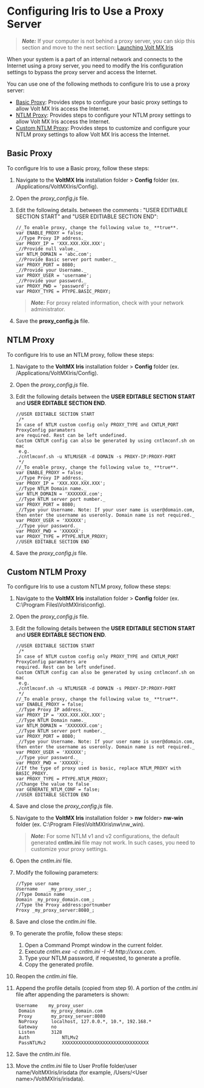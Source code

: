                                     

<!-- [](Prerequisites.md)

*   [Prerequisites](Prerequisites.md#prerequisites)
    *   [System Requirements](Prerequisites.md#system-requirements)
    *   [Download Volt MX Iris](Prerequisites.md#download)
*   [Install Volt MX Iris](Installing VoltMX Iris.md#installing)
    *   [Configuring Volt MX Iris to use a Proxy server](Installing VoltMX Iris.md#configuring-to-use-a-proxy-server)
        *   [Basic Proxy](Installing VoltMX Iris.md#basic-proxy)
        *   [NTLM Proxy](Installing VoltMX Iris.md#ntlm-proxy)
        *   [Custom NTLM Proxy](Installing VoltMX Iris.md#custom-ntlm-proxy)
        *   [White-list Essential Domains](Installing VoltMX Iris.md#white-list-essential-domains)
*   [Post Installation Tasks](Launching VoltMX Iris.md#post-installation-tasks)
    *   [Launching Volt MX Iris](Launching VoltMX Iris.md#launching)
*   [Update Volt MX Iris](Upgrade.md)
*   [FAQs](StudioInstallation_FAQs.md#appendix-frequently-asked-questions-faqs)

[](#)

*   All Files -->

Configuring Iris to Use a Proxy Server
============================================

> **_Note:_** If your computer is not behind a proxy server, you can skip this section and move to the next section: [Launching Volt MX Iris](./Launching%20VoltMX%20Iris.md)

When your system is a part of an internal network and connects to the Internet using a proxy server, you need to modify the Iris configuration settings to bypass the proxy server and access the Internet.

You can use one of the following methods to configure Iris to use a proxy server:

*   [Basic Proxy](#basic-proxy): Provides steps to configure your basic proxy settings to allow Volt MX Iris access the Internet.
*   [NTLM Proxy](#ntlm-proxy): Provides steps to configure your NTLM proxy settings to allow Volt MX Iris access the Internet.
*   [Custom NTLM Proxy](#custom-ntlm-proxy): Provides steps to customize and configure your NTLM proxy settings to allow Volt MX Iris access the Internet.

Basic Proxy
-----------

To configure Iris to use a Basic proxy, follow these steps:

1.  Navigate to the **VoltMX Iris** installation folder > **Config** folder (ex. /Applications/VoltMXIris/Config).
2.  Open the _proxy\_config.js_ file.
3.  Edit the following details. between the comments : "USER EDITIABLE SECTION START" and "USER EDITIABLE SECTION END":
    <pre><code>//_To enable proxy, change the following value to_ **true**.  
    var ENABLE_PROXY = false;   
    _//Type Proxy IP address._  
    var PROXY_IP = 'XXX.XXX.XXX.XXX';   
    _//Provide null value._  
    var NTLM_DOMAIN = 'abc.com';   
    _//Provide Basic server port number._  
    var PROXY_PORT = 8080;   
    _//Provide your Username._  
    var PROXY_USER = 'username';   
    _//Provide your password._  
    var PROXY_PWD = 'password';  
    var PROXY_TYPE = PTYPE.BASIC_PROXY;</code></pre>
    
    > **_Note:_** For proxy related information, check with your network administrator.
    
4.  Save the **proxy\_config.js** file.

NTLM Proxy
----------

To configure Iris to use an NTLM proxy, follow these steps:

1.  Navigate to the **VoltMX Iris** installation folder > **Config** folder (ex. /Applications/VoltMXIris/Config).
    
2.  Open the _proxy\_config.js_ file.
3.  Edit the following details between the **USER EDITABLE SECTION START** and **USER EDITABLE SECTION END**.
    
    <pre><code>//USER EDITABLE SECTION START  
     /*  
    In case of NTLM custom config only PROXY_TYPE and CNTLM_PORT ProxyConfig paramaters 
    are required. Rest can be left undefined.  
    Custom CNTLM config can also be generated by using cntlmconf.sh on mac  
     e.g.  
    ./cntlmconf.sh -u NTLMUSER -d DOMAIN -s PROXY-IP:PROXY-PORT  
     */  
    //_To enable proxy, change the following value to_ **true**.  
    var ENABLE_PROXY = false;   
    _//Type Proxy IP address._  
    var PROXY_IP = 'XXX.XXX.XXX.XXX';   
    _//Type NTLM Domain name._  
    var NTLM_DOMAIN = 'XXXXXXX.com';   
    _//Type NTLM server port number._  
    var PROXY_PORT = 8080;   
    _//Type your Username. Note: If your user name is user@domain.com, then enter the username as useronly. Domain name is not required._   
    var PROXY_USER = 'XXXXXX';   
    _//Type your password._  
    var PROXY_PWD = 'XXXXXX';  
    var PROXY_TYPE = PTYPE.NTLM_PROXY;
    //USER EDITABLE SECTION END</code></pre>

4.  Save the _proxy\_config.js_ file.


Custom NTLM Proxy
-----------------

To configure Iris to use a custom NTLM proxy, follow these steps:

1.  Navigate to the **VoltMX Iris** installation folder > **Config** folder (ex. C:\\Program Files\\VoltMXIris\\config).
    
2.  Open the _proxy\_config.js_ file.
3.  Edit the following details between the **USER EDITABLE SECTION START** and **USER EDITABLE SECTION END**.

    <pre><code>//USER EDITABLE SECTION START  
     /*  
    In case of NTLM custom config only PROXY_TYPE and CNTLM_PORT ProxyConfig paramaters are 
    required. Rest can be left undefined.  
    Custom CNTLM config can also be generated by using cntlmconf.sh on mac  
     e.g.  
    ./cntlmconf.sh -u NTLMUSER -d DOMAIN -s PROXY-IP:PROXY-PORT  
     */  
    //_To enable proxy, change the following value to_ **true**.  
    var ENABLE_PROXY = false;   
    _//Type Proxy IP address._  
    var PROXY_IP = 'XXX.XXX.XXX.XXX';   
    _//Type NTLM Domain name._  
    var NTLM_DOMAIN = 'XXXXXXX.com';   
    _//Type NTLM server port number._  
    var PROXY_PORT = 8080;   
    _//Type your Username. Note: If your user name is user@domain.com, then enter the username as useronly. Domain name is not required._   
    var PROXY_USER = 'XXXXXX';   
    _//Type your password._  
    var PROXY_PWD = 'XXXXXX';
    //If the type of proxy used is basic, replace NTLM_PROXY with BASIC_PROXY.  
    var PROXY_TYPE = PTYPE.NTLM_PROXY;  
    //Change the value to false  
    var GENERATE_NTLM_CONF = false;  
    //USER EDITABLE SECTION END</code></pre>

4.  Save and close the _proxy\_config.js_ file.
5.  Navigate to the **VoltMX Iris** installation folder > **nw** folder> **nw-win** folder (ex. C:\\Program Files\\VoltMXIris\\nw\\nw\_win).
    
    > **_Note:_** For some NTLM v1 and v2 configurations, the default generated **cntlm.ini** file may not work. In such cases, you need to customize your proxy settings.
    
6.  Open the _cntlm.ini_ file.
7.  Modify the following parameters:
    <pre><code>//Type user name  
    Username    _my_proxy_user_;  
    //Type Domain name  
    Domain _my_proxy_domain.com_;  
    //Type the Proxy address:portnumber  
    Proxy _my_proxy_server:8080_; </code></pre>

8.  Save and close the _cntlm.ini_ file.
9.  To generate the profile, follow these steps:
    1.  Open a Command Prompt window in the current folder.
    2.  Execute _cntlm.exe -c cntlm.ini -I -M http://xxxx.com_.
    3.  Type your NTLM password, if requested, to generate a profile.
    4.  Copy the generated profile.
10.  Reopen the _cntlm.ini_ file.
11.  Append the profile details (copied from step 9). A portion of the _cntlm.ini_ file after appending the parameters is shown:
     <pre><code>Username    my_proxy_user  
      Domain      my_proxy_domain.com  
      Proxy       my_proxy_server:8080  
      NoProxy     localhost, 127.0.0.*, 10.*, 192.168.*  
      Gateway     no  
      Listen      3128  
      Auth            NTLMv2  
      PassNTLMv2      XXXXXXXXXXXXXXXXXXXXXXXXXXXXXXXX</code></pre>  

12.  Save the _cntlm.ini_ file.

13.  Move the _cntlm.ini_ file to User Profile folder/user name/VoltMXIris/irisdata (for example, /Users/<User name\>/VoltMXIris/irisdata).

<!-- *   [Prerequisites](Prerequisites.md#prerequisites)
    *   [System Requirements](Prerequisites.md#system-requirements)
    *   [Download Volt MX Iris](Prerequisites.md#download)
*   [Install Volt MX Iris](Installing VoltMX Iris.md#installing)
    *   [Configuring Volt MX Iris to use a Proxy server](Installing VoltMX Iris.md#configuring-to-use-a-proxy-server)
*   [Post Installation Tasks](Launching VoltMX Iris.md#post-installation-tasks)
    *   [Launching Volt MX Iris](Launching VoltMX Iris.md#launching)
*   [Update Volt MX Iris](Upgrade.md)
*   [FAQs](StudioInstallation_FAQs.md#appendix-frequently-asked-questions-faqs) -->
